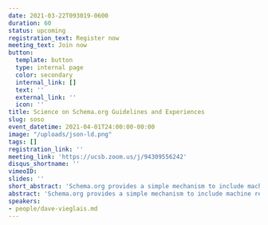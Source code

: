 ```yaml
---
date: 2021-03-22T093019-0600
duration: 60
status: upcoming
registration_text: Register now
meeting_text: Join now
button:
  template: button
  type: internal page
  color: secondary
  internal_link: []
  text: ''
  external_link: ''
  icon: ''
title: Science on Schema.org Guidelines and Experiences
slug: soso
event_datetime: 2021-04-01T24:00:00-00:00
image: "/uploads/json-ld.png"
tags: []
registration_link: ''
meeting_link: 'https://ucsb.zoom.us/j/94309556242'
disqus_shortname: ''
vimeoID: 
slides: ''
short_abstract: 'Schema.org provides a simple mechanism to include machine readable, structured metadata in human readable web pages, including descriptions of Dataset entries on dataset landing pages. This community call will introduce the Science-on-schema.org guidelines in support of metadata harvesting by DataONE as a streamlined path into the DataONE federation and harvesting by large scale, generalist, commercial indexers (e.g. Google). We will highlight additional resources available for working with schema.org, and include experiences of some that have implemented the guidelines for their repositories.'
abstract: 'Schema.org provides a simple mechanism to include machine readable, structured metadata in human readable web pages, including descriptions of Dataset entries on dataset landing pages. The metadata is readily accessible using common web tools, and is actively harvested by large scale, generalist, commercial indexers (e.g. Google). DataONE will soon be indexing schema.org metadata as an alternative pathway for repositories to participate in the DataONE federation. The flexibility of schema.org means it can be used to describe many resources including scientific datasets, but that flexibility also enables potentially incompatible approaches for constructing such metadata. The ESIP Science-On-Schema.org group has produced an evolving set of guidelines to assist with consistent implementation of scientific dataset descriptions using the schema.org vocabulary. This community call will introduce the Science-on-schema.org guidelines, highlight additional resources available for working with schema.org, and include experiences of some that have implemented the guidelines for their repositories.'
speakers:
- people/dave-vieglais.md
---
```


